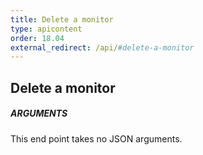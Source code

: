 ```yaml
---
title: Delete a monitor
type: apicontent
order: 18.04
external_redirect: /api/#delete-a-monitor
---
```


## Delete a monitor
##### ARGUMENTS

This end point takes no JSON arguments.

